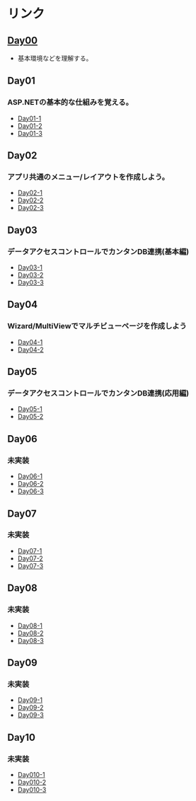 リンク
===

## [Day00](./Day00.md)

- 基本環境などを理解する。

## Day01

### ASP.NETの基本的な仕組みを覚える。

- [Day01-1](./Day01-1.md)
- [Day01-2](./Day01-2.md)
- [Day01-3](./Day01-3.md)

## Day02

### アプリ共通のメニュー/レイアウトを作成しよう。

- [Day02-1](./Day02-1.md)
- [Day02-2](./Day02-2.md)
- [Day02-3](./Day02-3.md)

## Day03

### データアクセスコントロールでカンタンDB連携(基本編)

- [Day03-1](./Day03-1.md)
- [Day03-2](./Day03-2.md)
- [Day03-3](./Day03-3.md)

## Day04

### Wizard/MultiViewでマルチビューページを作成しよう

- [Day04-1](./Day04-1.md)
- [Day04-2](./Day04-2.md)

## Day05

### データアクセスコントロールでカンタンDB連携(応用編)

- [Day05-1](./Day05-1.md)
- [Day05-2](./Day05-2.md)

## Day06

### 未実装

- [Day06-1](./Day06-1.md)
- [Day06-2](./Day06-2.md)
- [Day06-3](./Day06-3.md)

## Day07

### 未実装

- [Day07-1](./Day07-1.md)
- [Day07-2](./Day07-2.md)
- [Day07-3](./Day07-3.md)

## Day08

### 未実装

- [Day08-1](./Day08-1.md)
- [Day08-2](./Day08-2.md)
- [Day08-3](./Day08-3.md)

## Day09

### 未実装

- [Day09-1](./Day09-1.md)
- [Day09-2](./Day09-2.md)
- [Day09-3](./Day09-3.md)

## Day10

### 未実装

- [Day010-1](./Day10-1.md)
- [Day010-2](./Day10-2.md)
- [Day010-3](./Day10-3.md)

